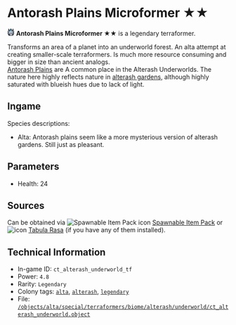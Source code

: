 # Antorash Plains Microformer ★★

<img src="https://raw.githubusercontent.com/Ceterai/Enternia/main/objects/alta/special/terraformers/biome/alterash/underworld/icon.png" alt="Antorash Plains Microformer ★★ icon" loading="lazy" height="16px" width="auto" /> **Antorash Plains Microformer ★★** is a legendary terraformer.

Transforms an area of a planet into an underworld forest. An alta attempt at creating smaller-scale terraformers. Is much more resource consuming and bigger in size than ancient analogs.  
[Antorash Plains](https://ceterai.github.io/MyEnternia/Wiki/AntorashPlains) are A common place in the Alterash Underworlds. The nature here highly reflects nature in [alterash gardens](https://ceterai.github.io/MyEnternia/Wiki/alterashgardens), although highly saturated with blueish hues due to lack of light.

## Ingame

Species descriptions:

- Alta: Antorash plains seem like a more mysterious version of alterash gardens. Still just as pleasant.

## Parameters

- Health: 24

## Sources

Can be obtained via <img src="https://raw.githubusercontent.com/Silverfeelin/Starbound-SpawnableItemPack/master/interface/sip/iconSmall.png" alt="Spawnable Item Pack icon" width="18" height="14"/> [Spawnable Item Pack](https://steamcommunity.com/sharedfiles/filedetails/?id=733665104) or <img src="https://steamuserimages-a.akamaihd.net/ugc/263843960696222713/3EC9A7C005541F7D577EBCB8C5736B4EFC9973D6/" alt="icon" width="8" height="12"/> [Tabula Rasa](https://community.playstarbound.com/resources/the-tabula-rasa.3222/) (if you have any of them installed).

## Technical Information

- In-game ID: `ct_alterash_underworld_tf`
- Power: `4.8`
- Rarity: `Legendary`
- Colony tags: [`alta`](https://ceterai.github.io/MyEnternia/Wiki/Tags/Alta), [`alterash`](https://ceterai.github.io/MyEnternia/Wiki/Tags/Alterash), [`legendary`](https://ceterai.github.io/MyEnternia/Wiki/Tags/Legendary)
- File: [`/objects/alta/special/terraformers/biome/alterash/underworld/ct_alterash_underworld.object`](https://github.com/Ceterai/Enternia/blob/main/objects/alta/special/terraformers/biome/alterash/underworld/ct_alterash_underworld.object)
